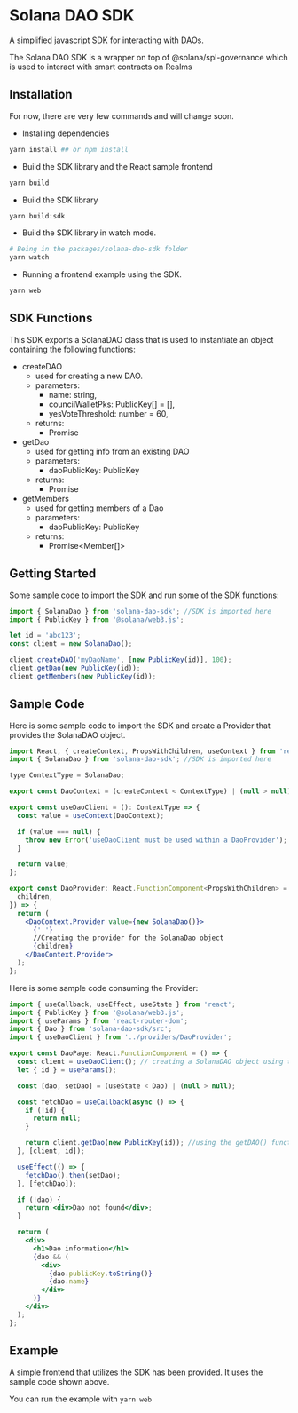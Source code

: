 # Solana DAO SDK

A simplified javascript SDK for interacting with DAOs.

The Solana DAO SDK is a wrapper on top of @solana/spl-governance which is used to interact with smart contracts on Realms

## Installation

For now, there are very few commands and will change soon.

- Installing dependencies

```bash
yarn install ## or npm install
```

- Build the SDK library and the React sample frontend

```bash
yarn build
```

- Build the SDK library

```bash
yarn build:sdk
```

- Build the SDK library in watch mode.

```bash
# Being in the packages/solana-dao-sdk folder
yarn watch
```

- Running a frontend example using the SDK.

```bash
yarn web
```

## SDK Functions

This SDK exports a SolanaDAO class that is used to instantiate an object containing the following functions:

- createDAO
  - used for creating a new DAO.
  - parameters:
    - name: string,
    - councilWalletPks: PublicKey[] = [],
    - yesVoteThreshold: number = 60,
  - returns:
    - Promise<MultiSigDaoResponse>
- getDao
  - used for getting info from an existing DAO
  - parameters:
    - daoPublicKey: PublicKey
  - returns:
    - Promise<Dao>
- getMembers
  - used for getting members of a Dao
  - parameters:
    - daoPublicKey: PublicKey
  - returns:
    - Promise<Member[]>

## Getting Started

Some sample code to import the SDK and run some of the SDK functions:

```jsx
import { SolanaDao } from 'solana-dao-sdk'; //SDK is imported here
import { PublicKey } from '@solana/web3.js';

let id = 'abc123';
const client = new SolanaDao();

client.createDAO('myDaoName', [new PublicKey(id)], 100);
client.getDao(new PublicKey(id));
client.getMembers(new PublicKey(id));
```

## Sample Code

Here is some sample code to import the SDK and create a Provider that provides the SolanaDAO object.

```jsx
import React, { createContext, PropsWithChildren, useContext } from 'react';
import { SolanaDao } from 'solana-dao-sdk'; //SDK is imported here

type ContextType = SolanaDao;

export const DaoContext = (createContext < ContextType) | (null > null);

export const useDaoClient = (): ContextType => {
  const value = useContext(DaoContext);

  if (value === null) {
    throw new Error('useDaoClient must be used within a DaoProvider');
  }

  return value;
};

export const DaoProvider: React.FunctionComponent<PropsWithChildren> = ({
  children,
}) => {
  return (
    <DaoContext.Provider value={new SolanaDao()}>
      {' '}
      //Creating the provider for the SolanaDao object
      {children}
    </DaoContext.Provider>
  );
};
```

Here is some sample code consuming the Provider:

```jsx
import { useCallback, useEffect, useState } from 'react';
import { PublicKey } from '@solana/web3.js';
import { useParams } from 'react-router-dom';
import { Dao } from 'solana-dao-sdk/src';
import { useDaoClient } from '../providers/DaoProvider';

export const DaoPage: React.FunctionComponent = () => {
  const client = useDaoClient(); // creating a SolanaDAO object using the Provider
  let { id } = useParams();

  const [dao, setDao] = (useState < Dao) | (null > null);

  const fetchDao = useCallback(async () => {
    if (!id) {
      return null;
    }

    return client.getDao(new PublicKey(id)); //using the getDAO() function
  }, [client, id]);

  useEffect(() => {
    fetchDao().then(setDao);
  }, [fetchDao]);

  if (!dao) {
    return <div>Dao not found</div>;
  }

  return (
    <div>
      <h1>Dao information</h1>
      {dao && (
        <div>
          {dao.publicKey.toString()}
          {dao.name}
        </div>
      )}
    </div>
  );
};
```

## Example

A simple frontend that utilizes the SDK has been provided. It uses the sample code shown above.

You can run the example with `yarn web`
